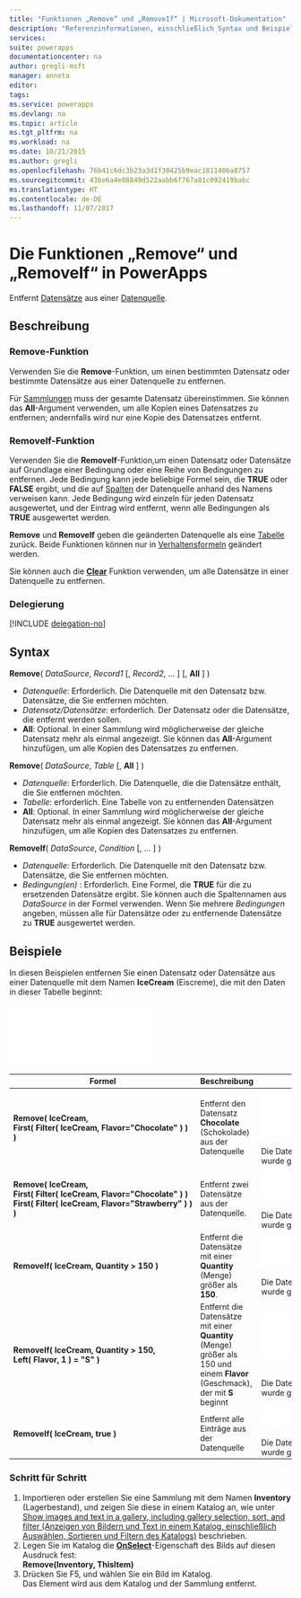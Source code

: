 ```yaml
---
title: "Funktionen „Remove“ und „RemoveIf“ | Microsoft-Dokumentation"
description: "Referenzinformationen, einschließlich Syntax und Beispielen, für die Funktionen „Remove“ und „RemoveIf“ in PowerApps"
services: 
suite: powerapps
documentationcenter: na
author: gregli-msft
manager: anneta
editor: 
tags: 
ms.service: powerapps
ms.devlang: na
ms.topic: article
ms.tgt_pltfrm: na
ms.workload: na
ms.date: 10/21/2015
ms.author: gregli
ms.openlocfilehash: 76b41c6dc3b23a3d1f30425b9eac1011406a8757
ms.sourcegitcommit: 43be6a4e08849d522aabb6f767a81c092419babc
ms.translationtype: HT
ms.contentlocale: de-DE
ms.lasthandoff: 11/07/2017
---
```

# <a name="remove-and-removeif-functions-in-powerapps"></a>Die Funktionen „Remove“ und „RemoveIf“ in PowerApps
Entfernt [Datensätze](../working-with-tables.md#records) aus einer [Datenquelle](../working-with-data-sources.md).

## <a name="description"></a>Beschreibung
### <a name="remove-function"></a>Remove-Funktion
Verwenden Sie die **Remove**-Funktion, um einen bestimmten Datensatz oder bestimmte Datensätze aus einer Datenquelle zu entfernen.  

Für [Sammlungen](../working-with-data-sources.md#collections) muss der gesamte Datensatz übereinstimmen. Sie können das **All**-Argument verwenden, um alle Kopien eines Datensatzes zu entfernen; andernfalls wird nur eine Kopie des Datensatzes entfernt.

### <a name="removeif-function"></a>RemoveIf-Funktion
Verwenden Sie die **RemoveIf**-Funktion,um einen Datensatz oder Datensätze auf Grundlage einer Bedingung oder eine Reihe von Bedingungen zu entfernen. Jede Bedingung kann jede beliebige Formel sein, die **TRUE** oder **FALSE** ergibt, und die auf [Spalten](../working-with-tables.md#columns) der Datenquelle anhand des Namens verweisen kann. Jede Bedingung wird einzeln für jeden Datensatz ausgewertet, und der Eintrag wird entfernt, wenn alle Bedingungen als **TRUE** ausgewertet werden.

**Remove** und **RemoveIf** geben die geänderten Datenquelle als eine [Tabelle](../working-with-tables.md) zurück. Beide Funktionen können nur in [Verhaltensformeln](../working-with-formulas-in-depth.md#behavior-formulas) geändert werden.

Sie können auch die **[Clear](function-clear-collect-clearcollect.md)**  Funktion verwenden, um alle Datensätze in einer Datenquelle zu entfernen.

### <a name="delegation"></a>Delegierung
[!INCLUDE [delegation-no](../../includes/delegation-no.md)]

## <a name="syntax"></a>Syntax
**Remove**( *DataSource*, *Record1* [, *Record2*, ... ] [, **All** ] )

* *Datenquelle*: Erforderlich. Die Datenquelle mit den Datensatz bzw. Datensätze, die Sie entfernen möchten.
* *Datensatz/Datensätze*: erforderlich. Der Datensatz oder die Datensätze, die entfernt werden sollen.
* **All**: Optional. In einer Sammlung wird möglicherweise der gleiche Datensatz mehr als einmal angezeigt.  Sie können das **All**-Argument hinzufügen, um alle Kopien des Datensatzes zu entfernen.

**Remove**( *DataSource*, *Table* [, **All** ] )

* *Datenquelle*: Erforderlich. Die Datenquelle, die die Datensätze enthält, die Sie entfernen möchten.
* *Tabelle*: erforderlich. Eine Tabelle von zu entfernenden Datensätzen
* **All**: Optional. In einer Sammlung wird möglicherweise der gleiche Datensatz mehr als einmal angezeigt.  Sie können das **All**-Argument hinzufügen, um alle Kopien des Datensatzes zu entfernen.

**RemoveIf**( *DataSource*, *Condition* [, ... ] )

* *Datenquelle*: Erforderlich. Die Datenquelle mit den Datensatz bzw. Datensätze, die Sie entfernen möchten.
* *Bedingung(en)* : Erforderlich. Eine Formel, die **TRUE** für die zu ersetzenden Datensätze ergibt.  Sie können auch die Spaltennamen aus *DataSource* in der Formel verwenden.  Wenn Sie mehrere *Bedingungen* angeben, müssen alle für Datensätze oder zu entfernende Datensätze zu **TRUE** ausgewertet werden.

## <a name="examples"></a>Beispiele
In diesen Beispielen entfernen Sie einen Datensatz oder Datensätze aus einer Datenquelle mit dem Namen **IceCream** (Eiscreme), die mit den Daten in dieser Tabelle beginnt:

![](media/function-remove-removeif/icecream.png)

| Formel | Beschreibung | Ergebnis |
| --- | --- | --- |
| **Remove(&nbsp;IceCream,<br>First(&nbsp;Filter(&nbsp;IceCream,&nbsp;Flavor="Chocolate"&nbsp;)&nbsp;) )** |Entfernt den Datensatz **Chocolate** (Schokolade) aus der Datenquelle |<style> img { max-width: none } </style> ![](media/function-remove-removeif/icecream-no-chocolate.png)<br><br>Die Datenquelle **IceCream** (Eiscreme) wurde geändert. |
| **Remove(&nbsp;IceCream,<br>First(&nbsp;Filter(&nbsp;IceCream,&nbsp;Flavor="Chocolate"&nbsp;)&nbsp;) First(&nbsp;Filter(&nbsp;IceCream,&nbsp;Flavor="Strawberry"&nbsp;)&nbsp;) )** |Entfernt zwei Datensätze aus der Datenquelle. |![](media/function-remove-removeif/icecream-only-vanilla.png)<br><br>Die Datenquelle **IceCream** (Eiscreme) wurde geändert. |
| **RemoveIf(&nbsp;IceCream, Quantity&nbsp;>&nbsp;150 )** |Entfernt die Datensätze mit einer **Quantity** (Menge) größer als **150**. |![](media/function-remove-removeif/icecream-only-chocolate.png)<br><br>Die Datenquelle **IceCream** (Eiscreme) wurde geändert. |
| **RemoveIf(&nbsp;IceCream, Quantity&nbsp;>&nbsp;150, Left(&nbsp;Flavor,&nbsp;1&nbsp;) = "S" )** |Entfernt die Datensätze mit einer **Quantity** (Menge) größer als 150 und einem **Flavor** (Geschmack), der mit **S** beginnt |![](media/function-remove-removeif/icecream-no-strawberry.png)<br><br><br>Die Datenquelle **IceCream** (Eiscreme) wurde geändert. |
| **RemoveIf(&nbsp;IceCream, true )** |Entfernt alle Einträge aus der Datenquelle |![](media/function-remove-removeif/icecream-empty.png)<br><br>Die Datenquelle **IceCream** (Eiscreme) wurde geändert. |

### <a name="step-by-step"></a>Schritt für Schritt
1. Importieren oder erstellen Sie eine Sammlung mit dem Namen **Inventory** (Lagerbestand), und zeigen Sie diese in einem Katalog an, wie unter [Show images and text in a gallery, including gallery selection, sort, and filter (Anzeigen von Bildern und Text in einem Katalog, einschließlich Auswählen, Sortieren und Filtern des Katalogs)](../show-images-text-gallery-sort-filter.md) beschrieben.
2. Legen Sie im Katalog die **[OnSelect](../controls/properties-core.md)**-Eigenschaft des Bilds auf diesen Ausdruck fest:<br>**Remove(Inventory, ThisItem)**
3. Drücken Sie F5, und wählen Sie ein Bild im Katalog.<br>Das Element wird aus dem Katalog und der Sammlung entfernt.

